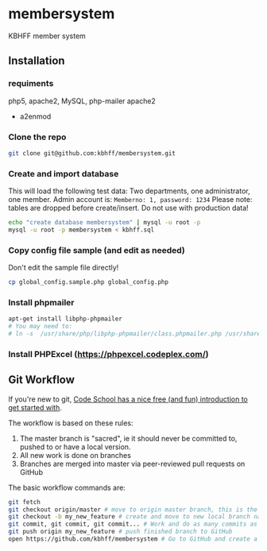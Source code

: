 membersystem
============

KBHFF member system

## Installation

### requiments
php5, apache2, MySQL, php-mailer
apache2
  - a2enmod
### Clone the repo

```bash
git clone git@github.com:kbhff/membersystem.git
```

### Create and import database

This will load the following test data: Two departments, one administrator, one member.
Admin account is: `Memberno: 1, password: 1234`
Please note: tables are dropped before create/insert. Do not use with production data!

```bash
echo "create database membersystem" | mysql -u root -p
mysql -u root -p membersystem < kbhff.sql
```

### Copy config file sample (and edit as needed)

Don't edit the sample file directly!

```bash
cp global_config.sample.php global_config.php
```

### Install phpmailer

```bash
apt-get install libphp-phpmailer
# You may need to:  
# ln -s  /usr/share/php/libphp-phpmailer/class.phpmailer.php /usr/share/php/class.phpmailer.php
```

### Install PHPExcel (https://phpexcel.codeplex.com/)


## Git Workflow

If you're new to git, [Code School has a nice free (and fun) introduction to get started with](http://try.github.io/levels/1/challenges/1).

The workflow is based on these rules:

1. The master branch is "sacred", ie it should never be committed to, pushed to or have a local version.
2. All new work is done on branches
3. Branches are merged into master via peer-reviewed pull requests on GitHub

The basic workflow commands are: 

```bash
git fetch
git checkout origin/master # move to origin master branch, this is the newest version
git checkout -b my_new_feature # create and move to new local branch named "my_new_feature"
git commit, git commit, git commit... # Work and do as many commits as you want
git push origin my_new_feature # push finished branch to GitHub
open https://github.com/kbhff/membersystem # Go to GitHub and create a pull request
```
